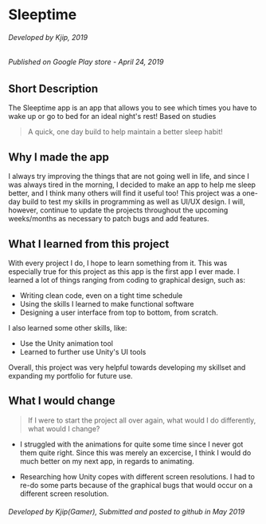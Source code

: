 # Sleeptime



###### Developed by Kjip, 2019
###### Published on Google Play store - April 24, 2019

## Short Description
The Sleeptime app is an app that allows you to see which times you have to wake up or go to bed for an ideal night's rest!
Based on studies 
> A quick, one day build to help maintain a better sleep habit!

## Why I made the app
I always try improving the things that are not going well in life, and since I was always tired in the morning, I decided to make an app to help me sleep better, and I think many others will find it useful too!
This project was a one-day build to test my skills in programming as well as UI/UX design. I will, however, continue to update the projects throughout the upcoming weeks/months as necessary to patch bugs and add features. 

## What I learned from this project
With every project I do, I hope to learn something from it. This was especially true for this project as this app is the first app I ever made.
I learned a lot of things ranging from coding to graphical design, such as:
- Writing clean code, even on a tight time schedule 
- Using the skills I learned to make functional software
- Designing a user interface from top to bottom, from scratch.

I also learned some other skills, like:
- Use the Unity animation tool
- Learned to further use Unity's UI tools

Overall, this project was very helpful towards developing my skillset and expanding my portfolio for future use.

## What I would change
> If I were to start the project all over again, what would I do differently, what would I change?

- I struggled with the animations for quite some time since I never got them quite right. Since this was merely an excercise, I think I would do much better on my next app, in regards to animating.

- Researching how Unity copes with different screen resolutions. I had to re-do some parts because of the graphical bugs that would occur on a different screen resolution.



###### Developed by Kjip(Gamer), Submitted and posted to github in May 2019
